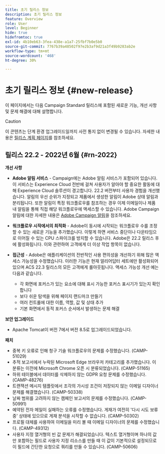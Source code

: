 ```yaml
---
title: 초기 릴리스 정보
description: 초기 릴리스 정보
feature: Overview
role: User
level: Beginner
hide: true
hidefromtoc: true
exl-id: 4b10eb63-3fea-438e-a1a7-25fbf7b0e5b0
source-git-commit: 7767b39a48502f97e2b3af9d21a3f49b9283ab2e
workflow-type: tm+mt
source-wordcount: '468'
ht-degree: 30%

---
```


# 초기 릴리스 정보 {#new-release}

이 페이지에서는 다음 Campaign Standard 릴리스에 포함된 새로운 기능, 개선 사항 및 문제 해결에 대해 설명합니다.

>[!CAUTION]
>
> 이 콘텐츠는 단계 환경 업그레이드일까지 사전 통지 없이 변경될 수 있습니다. 자세한 내용은 [릴리스 계획 페이지](../../rn/using/release-planning.md)를 참조하세요.

## 릴리스 22.2 - 2022년 6월 {#rn-2022}

**개선 사항**

* **Adobe 알림 서비스** - Campaign에는 Adobe 알림 서비스가 포함되어 있습니다. 이 서비스는 Experience Cloud 전반에 걸쳐 사용자가 알아야 할 중요한 활동에 대해 Experience Cloud 솔루션이 경고합니다. 22.2 버전부터 사용자 경험을 개선했습니다. 알림의 우선 순위가 지정되고 제품에서 생성한 알림이 Adobe 상태 알림과 분리됩니다. 또한 알림이 특정 워크플로우를 참조하는 경우 이제 이메일이나 제품 내 알림을 통해 직접 해당 워크플로우에 액세스할 수 있습니다.  Adobe Campaign 알림에 대한 자세한 내용은 [Adobe Campaign 알림](../../administration/using/sending-internal-notifications.md)을 참조하세요.

* **워크플로우 시작에서의 최적화** - Adobe이 동시에 시작되는 워크플로우 수를 조정할 수 있는 새로운 기능을 추가했습니다. 이렇게 하면 서비스 중단이나 다운타임으로 이어질 수 있는 CPU 스파이크를 방지할 수 있습니다. Adobe은 22.2 릴리스 후에 활성화됩니다. 이와 관련하여 고객에게 더 이상 작업 항목이 없습니다.

* **접근성** - Adobe은 애플리케이션의 전반적인 사용 편의성을 개선하기 위해 많은 액세스 가능성을 수정했습니다. 이러한 기능은 현재 얼리어답터 세트에만 활성화되어 있으며 ACS 22.3 릴리스의 모든 고객에게 롤아웃됩니다. 액세스 가능성 개선 예는 다음과 같습니다.

   * 각 화면에 포커스가 있는 요소에 대해 표시 가능한 포커스 표시기가 있는지 확인합니다
   * 보다 쉬운 탐색을 위해 페이지 랜드마크 만들기
   * 여러 컨트롤에 대한 이름, 역할, 값 및 상태 추가
   * 기본 화면에서 동적 포커스 순서에서 발생하는 문제 해결

**보안 업그레이드**

* Apache Tomcat이 버전 7에서 버전 8.5로 업그레이드되었습니다.


**패치**

* 중복 키 오류로 인해 청구 기술 워크플로우의 문제를 수정했습니다. (CAMP-51029)
* 추적 보고서에서 누락된 Microsoft Edge 브라우저 카테고리를 추가했습니다. 이 분류는 이전에 Microsoft Chrome 오픈 시 분류되었습니다. (CAMP-51165)
* 하위 테이블에서 데이터를 삭제하지 않는 GDPR 요청 문제를 수정했습니다. (CAMP-48276)
* 트랜잭션 메시지 템플릿에서 조각의 가시성 조건이 저장되지 않는 이메일 디자이너 문제를 해결했습니다. (CAMP-50338)
* 날짜 범위를 고려하지 않는 캠페인 보고서의 문제를 수정했습니다. (CAMP-50991)
* 예약된 전자 메일이 실패하는 오류를 수정했습니다. 게재가 여전히 &#39;다시 시도 보류 중&#39; 상태에 있으므로 게재 분석을 시작할 수 없습니다. (CAMP-50302)
* 프로필 대체를 사용하여 이메일을 미리 볼 때 이메일 디자이너의 문제를 수정했습니다. (CAMP-49312)
* 사용자 지정 열거형의 빈 값 문제가 해결되었습니다. 텍스트 열거형이며 하나의 값만 포함하는 필드로 사용자 지정 리소스를 만들 때 이 값이 기본적으로 설정되므로 이 필드에 간단한 요청으로 쿼리를 만들 수 있습니다. (CAMP-50606)
